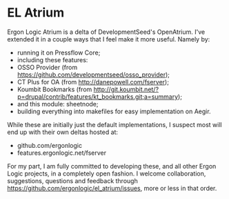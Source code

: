 EL Atrium
=========

Ergon Logic Atrium is a delta of DevelopmentSeed's OpenAtrium. I've extended it
in a couple ways that I feel make it more useful. Namely by:
* running it on Pressflow Core;
* including these features: 
 * OSSO Provider (from https://github.com/developmentseed/osso_provider);
 * CT Plus for OA (from http://danepowell.com/fserver);
 * Koumbit Bookmarks (from http://git.koumbit.net/?p=drupal/contrib/features/kt_bookmarks.git;a=summary);
* and this module: sheetnode;
* building everything into makefiles for easy implementation on Aegir.

While these are initially just the default implementations, I suspect most will
end up with their own deltas hosted at:
* github.com/ergonlogic
* features.ergonlogic.net/fserver

For my part, I am fully committed to developing these, and all other Ergon Logic
projects, in a completely open fashion. I welcome collaboration, suggestions,
questions and feedback through https://github.com/ergonlogic/el_atrium/issues,
more or less in that order.
